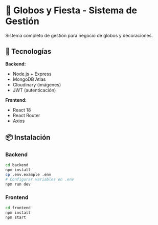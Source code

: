 # 🎈 Globos y Fiesta - Sistema de Gestión

Sistema completo de gestión para negocio de globos y decoraciones.

## 🚀 Tecnologías

**Backend:**
- Node.js + Express
- MongoDB Atlas
- Cloudinary (imágenes)
- JWT (autenticación)

**Frontend:**
- React 18
- React Router
- Axios

## 📦 Instalación

### Backend
```bash
cd backend
npm install
cp .env.example .env
# Configurar variables en .env
npm run dev
```
### Frontend
```bash
cd frontend
npm install
npm start
